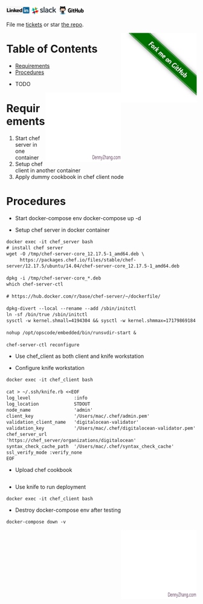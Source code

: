 [![LinkedIn](https://raw.githubusercontent.com/USDevOps/mywechat-slack-group/master/images/linkedin.png)](https://www.linkedin.com/in/dennyzhang001) [![Slack](https://raw.githubusercontent.com/USDevOps/mywechat-slack-group/master/images/slack.png)](https://www.dennyzhang.com/slack) [![Github](https://raw.githubusercontent.com/USDevOps/mywechat-slack-group/master/images/github.png)](https://github.com/DennyZhang)

File me [tickets](https://github.com/DennyZhang/chef-study/issues) or star [the repo](https://github.com/DennyZhang/chef-study).

<a href="https://github.com/DennyZhang?tab=followers"><img align="right" width="200" height="183" src="https://raw.githubusercontent.com/USDevOps/mywechat-slack-group/master/images/fork_github.png" /></a>

Table of Contents
=================

   * [Requirements](#requirements)
   * [Procedures](#procedures)

- TODO

<a href="https://www.dennyzhang.com"><img align="right" width="200" height="183" src="https://raw.githubusercontent.com/USDevOps/mywechat-slack-group/master/images/dns.png"></a>

# Requirements
1. Start chef server in one container
2. Setup chef client in another container
3. Apply dummy cookbook in chef client node

# Procedures
- Start docker-compose env
docker-compose up -d

- Setup chef server in docker container
```
docker exec -it chef_server bash
# install chef server
wget -O /tmp/chef-server-core_12.17.5-1_amd64.deb \
     https://packages.chef.io/files/stable/chef-server/12.17.5/ubuntu/14.04/chef-server-core_12.17.5-1_amd64.deb

dpkg -i /tmp/chef-server-core_*.deb
which chef-server-ctl

# https://hub.docker.com/r/base/chef-server/~/dockerfile/

dpkg-divert --local --rename --add /sbin/initctl
ln -sf /bin/true /sbin/initctl
sysctl -w kernel.shmall=4194304 && sysctl -w kernel.shmmax=17179869184

nohup /opt/opscode/embedded/bin/runsvdir-start &

chef-server-ctl reconfigure
```

- Use chef_client as both client and knife workstation

- Configure knife workstation
```
docker exec -it chef_client bash

cat > ~/.ssh/knife.rb <<EOF
log_level                :info
log_location             STDOUT
node_name                'admin'
client_key               '/Users/mac/.chef/admin.pem'
validation_client_name   'digitalocean-validator'
validation_key           '/Users/mac/.chef/digitalocean-validator.pem'
chef_server_url          'https://chef_server/organizations/digitalocean'
syntax_check_cache_path  '/Users/mac/.chef/syntax_check_cache'
ssl_verify_mode :verify_none
EOF
```

- Upload chef cookbook
```
```

- Use knife to run deployment
```
docker exec -it chef_client bash
```

- Destroy docker-compose env after testing
```
docker-compose down -v
```
<a href="https://www.dennyzhang.com"><img align="right" width="200" height="183" src="https://raw.githubusercontent.com/USDevOps/mywechat-slack-group/master/images/dns.png"></a>
